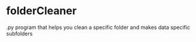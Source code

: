 # folderCleaner
.py program that helps you clean a specific folder and makes data specific subfolders
